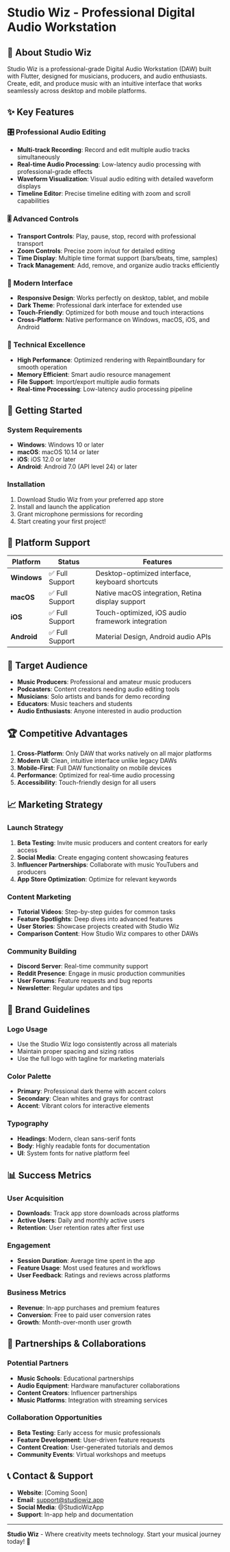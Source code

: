 # Studio Wiz - Professional Digital Audio Workstation

## 🎵 About Studio Wiz

Studio Wiz is a professional-grade Digital Audio Workstation (DAW) built with Flutter, designed for musicians, producers, and audio enthusiasts. Create, edit, and produce music with an intuitive interface that works seamlessly across desktop and mobile platforms.

## ✨ Key Features

### 🎛️ Professional Audio Editing
- **Multi-track Recording**: Record and edit multiple audio tracks simultaneously
- **Real-time Audio Processing**: Low-latency audio processing with professional-grade effects
- **Waveform Visualization**: Visual audio editing with detailed waveform displays
- **Timeline Editor**: Precise timeline editing with zoom and scroll capabilities

### 🎚️ Advanced Controls
- **Transport Controls**: Play, pause, stop, record with professional transport
- **Zoom Controls**: Precise zoom in/out for detailed editing
- **Time Display**: Multiple time format support (bars/beats, time, samples)
- **Track Management**: Add, remove, and organize audio tracks efficiently

### 🎨 Modern Interface
- **Responsive Design**: Works perfectly on desktop, tablet, and mobile
- **Dark Theme**: Professional dark interface for extended use
- **Touch-Friendly**: Optimized for both mouse and touch interactions
- **Cross-Platform**: Native performance on Windows, macOS, iOS, and Android

### 🔧 Technical Excellence
- **High Performance**: Optimized rendering with RepaintBoundary for smooth operation
- **Memory Efficient**: Smart audio resource management
- **File Support**: Import/export multiple audio formats
- **Real-time Processing**: Low-latency audio processing pipeline

## 🚀 Getting Started

### System Requirements
- **Windows**: Windows 10 or later
- **macOS**: macOS 10.14 or later
- **iOS**: iOS 12.0 or later
- **Android**: Android 7.0 (API level 24) or later

### Installation
1. Download Studio Wiz from your preferred app store
2. Install and launch the application
3. Grant microphone permissions for recording
4. Start creating your first project!

## 📱 Platform Support

| Platform | Status | Features |
|----------|--------|----------|
| **Windows** | ✅ Full Support | Desktop-optimized interface, keyboard shortcuts |
| **macOS** | ✅ Full Support | Native macOS integration, Retina display support |
| **iOS** | ✅ Full Support | Touch-optimized, iOS audio framework integration |
| **Android** | ✅ Full Support | Material Design, Android audio APIs |

## 🎯 Target Audience

- **Music Producers**: Professional and amateur music producers
- **Podcasters**: Content creators needing audio editing tools
- **Musicians**: Solo artists and bands for demo recording
- **Educators**: Music teachers and students
- **Audio Enthusiasts**: Anyone interested in audio production

## 🏆 Competitive Advantages

1. **Cross-Platform**: Only DAW that works natively on all major platforms
2. **Modern UI**: Clean, intuitive interface unlike legacy DAWs
3. **Mobile-First**: Full DAW functionality on mobile devices
4. **Performance**: Optimized for real-time audio processing
5. **Accessibility**: Touch-friendly design for all users

## 📈 Marketing Strategy

### Launch Strategy
1. **Beta Testing**: Invite music producers and content creators for early access
2. **Social Media**: Create engaging content showcasing features
3. **Influencer Partnerships**: Collaborate with music YouTubers and producers
4. **App Store Optimization**: Optimize for relevant keywords

### Content Marketing
- **Tutorial Videos**: Step-by-step guides for common tasks
- **Feature Spotlights**: Deep dives into advanced features
- **User Stories**: Showcase projects created with Studio Wiz
- **Comparison Content**: How Studio Wiz compares to other DAWs

### Community Building
- **Discord Server**: Real-time community support
- **Reddit Presence**: Engage in music production communities
- **User Forums**: Feature requests and bug reports
- **Newsletter**: Regular updates and tips

## 🎨 Brand Guidelines

### Logo Usage
- Use the Studio Wiz logo consistently across all materials
- Maintain proper spacing and sizing ratios
- Use the full logo with tagline for marketing materials

### Color Palette
- **Primary**: Professional dark theme with accent colors
- **Secondary**: Clean whites and grays for contrast
- **Accent**: Vibrant colors for interactive elements

### Typography
- **Headings**: Modern, clean sans-serif fonts
- **Body**: Highly readable fonts for documentation
- **UI**: System fonts for native platform feel

## 📊 Success Metrics

### User Acquisition
- **Downloads**: Track app store downloads across platforms
- **Active Users**: Daily and monthly active users
- **Retention**: User retention rates after first use

### Engagement
- **Session Duration**: Average time spent in the app
- **Feature Usage**: Most used features and workflows
- **User Feedback**: Ratings and reviews across platforms

### Business Metrics
- **Revenue**: In-app purchases and premium features
- **Conversion**: Free to paid user conversion rates
- **Growth**: Month-over-month user growth

## 🤝 Partnerships & Collaborations

### Potential Partners
- **Music Schools**: Educational partnerships
- **Audio Equipment**: Hardware manufacturer collaborations
- **Content Creators**: Influencer partnerships
- **Music Platforms**: Integration with streaming services

### Collaboration Opportunities
- **Beta Testing**: Early access for music professionals
- **Feature Development**: User-driven feature requests
- **Content Creation**: User-generated tutorials and demos
- **Community Events**: Virtual workshops and meetups

## 📞 Contact & Support

- **Website**: [Coming Soon]
- **Email**: support@studiowiz.app
- **Social Media**: @StudioWizApp
- **Support**: In-app help and documentation

---

**Studio Wiz** - Where creativity meets technology. Start your musical journey today! 🎵
